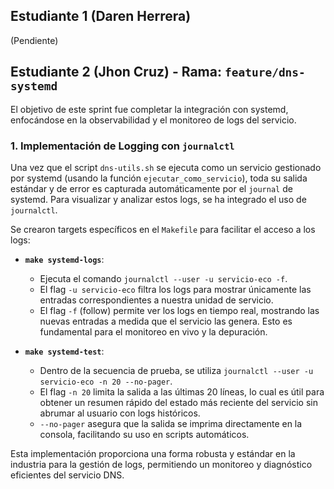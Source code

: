 ## Estudiante 1 (Daren Herrera)

(Pendiente)

## Estudiante 2 (Jhon Cruz) - Rama: `feature/dns-systemd`

El objetivo de este sprint fue completar la integración con systemd, enfocándose en la observabilidad y el monitoreo de logs del servicio.

### 1. Implementación de Logging con `journalctl`

Una vez que el script `dns-utils.sh` se ejecuta como un servicio gestionado por systemd (usando la función `ejecutar_como_servicio`), toda su salida estándar y de error es capturada automáticamente por el `journal` de systemd. Para visualizar y analizar estos logs, se ha integrado el uso de `journalctl`.

Se crearon targets específicos en el `Makefile` para facilitar el acceso a los logs:

- **`make systemd-logs`**:
    - Ejecuta el comando `journalctl --user -u servicio-eco -f`.
    - El flag `-u servicio-eco` filtra los logs para mostrar únicamente las entradas correspondientes a nuestra unidad de servicio.
    - El flag `-f` (follow) permite ver los logs en tiempo real, mostrando las nuevas entradas a medida que el servicio las genera. Esto es fundamental para el monitoreo en vivo y la depuración.

- **`make systemd-test`**:
    - Dentro de la secuencia de prueba, se utiliza `journalctl --user -u servicio-eco -n 20 --no-pager`.
    - El flag `-n 20` limita la salida a las últimas 20 líneas, lo cual es útil para obtener un resumen rápido del estado más reciente del servicio sin abrumar al usuario con logs históricos.
    - `--no-pager` asegura que la salida se imprima directamente en la consola, facilitando su uso en scripts automáticos.

Esta implementación proporciona una forma robusta y estándar en la industria para la gestión de logs, permitiendo un monitoreo y diagnóstico eficientes del servicio DNS.